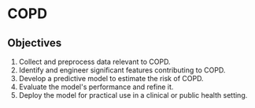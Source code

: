 # COPD

## Objectives

1. Collect and preprocess data relevant to COPD.
2. Identify and engineer significant features contributing to COPD.
3. Develop a predictive model to estimate the risk of COPD.
4. Evaluate the model's performance and refine it.
5. Deploy the model for practical use in a clinical or public health setting.
